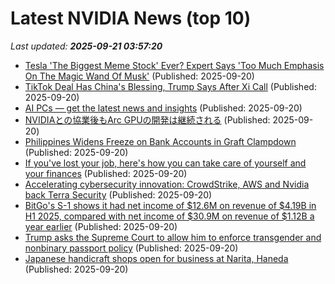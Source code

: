 # Latest NVIDIA News (top 10)
_Last updated: **2025-09-21 03:57:20**_

- [Tesla 'The Biggest Meme Stock' Ever? Expert Says 'Too Much Emphasis On The Magic Wand Of Musk'](https://finance.yahoo.com/news/tesla-biggest-meme-stock-ever-033114090.html) (Published: 2025-09-20)
- [TikTok Deal Has China's Blessing, Trump Says After Xi Call](https://www.ndtvprofit.com/business/tiktok-deal-has-chinas-blessing-trump-says-after-xi-call) (Published: 2025-09-20)
- [AI PCs — get the latest news and insights](https://freerepublic.com/focus/f-chat/4341648/posts) (Published: 2025-09-20)
- [NVIDIAとの協業後もArc GPUの開発は継続される](https://northwood.blog.fc2.com/blog-entry-12853.html) (Published: 2025-09-20)
- [Philippines Widens Freeze on Bank Accounts in Graft Clampdown](https://biztoc.com/x/eef7cfa30d59b23b) (Published: 2025-09-20)
- [If you've lost your job, here's how you can take care of yourself and your finances](https://biztoc.com/x/1803f9d0da162db1) (Published: 2025-09-20)
- [Accelerating cybersecurity innovation: CrowdStrike, AWS and Nvidia back Terra Security](https://siliconangle.com/2025/09/19/cybersecurity-startup-accelerator-crowdstrikefalcon/) (Published: 2025-09-20)
- [BitGo's S-1 shows it had net income of $12.6M on revenue of $4.19B in H1 2025, compared with net income of $30.9M on revenue of $1.12B a year earlier](https://biztoc.com/x/2ff48cfbb0d19f7e) (Published: 2025-09-20)
- [Trump asks the Supreme Court to allow him to enforce transgender and nonbinary passport policy](https://biztoc.com/x/0a740da7e0aaf4f2) (Published: 2025-09-20)
- [Japanese handicraft shops open for business at Narita, Haneda](https://biztoc.com/x/e7ebf0f70b8b6f7c) (Published: 2025-09-20)
